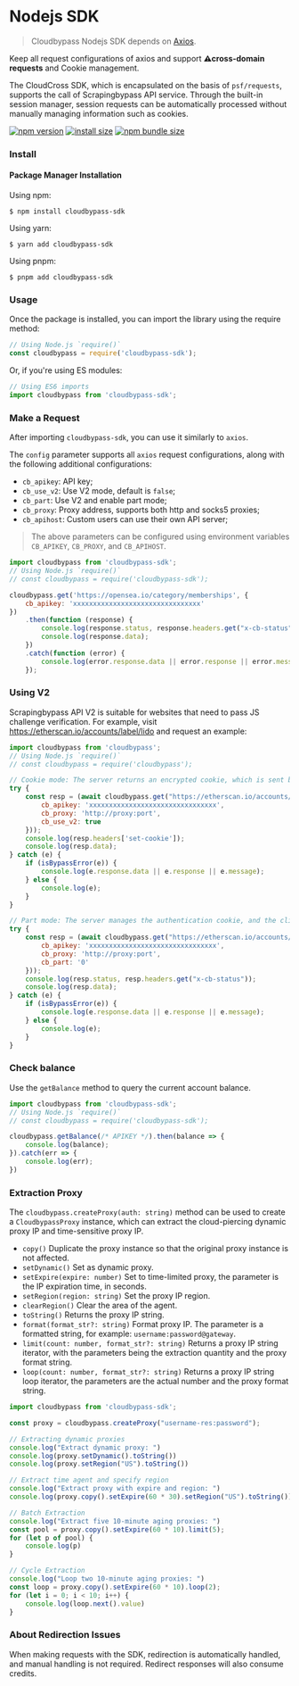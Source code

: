 # Nodejs SDK

> Cloudbypass Nodejs SDK depends on [Axios](https://axios-http.com/).

Keep all request configurations of axios and support **⚠cross-domain requests** and Cookie management.

The CloudCross SDK, which is encapsulated on the basis of `psf/requests`, supports the call of Scrapingbypass API service. Through the built-in session manager, session requests can be automatically processed without manually managing information such as cookies.

[![npm version](https://img.shields.io/npm/v/cloudbypass-sdk.svg?style=flat-square)](https://www.npmjs.org/package/cloudbypass-sdk ":no-zoom")
[![install size](https://img.shields.io/badge/dynamic/json?url=https://packagephobia.com/v2/api.json?p=cloudbypass-sdk&query=$.install.pretty&label=install%20size&style=flat-square)](https://packagephobia.now.sh/result?p=cloudbypass-sdk ":no-zoom")
[![npm bundle size](https://img.shields.io/bundlephobia/minzip/cloudbypass-sdk?style=flat-square)](https://bundlephobia.com/package/cloudbypass-sdk@latest ":no-zoom")

### Install

#### Package Manager Installation

Using npm:

```shell
$ npm install cloudbypass-sdk
```

Using yarn:

```shell
$ yarn add cloudbypass-sdk
```

Using pnpm:

```shell
$ pnpm add cloudbypass-sdk
```

### Usage

Once the package is installed, you can import the library using the require method:

```js
// Using Node.js `require()`
const cloudbypass = require('cloudbypass-sdk');
```

Or, if you're using ES modules:

```js
// Using ES6 imports
import cloudbypass from 'cloudbypass-sdk';
```

### Make a Request

After importing `cloudbypass-sdk`, you can use it similarly to `axios`.

The `config` parameter supports all `axios` request configurations, along with the following additional configurations:

- `cb_apikey`: API key;
- `cb_use_v2`: Use V2 mode, default is `false`;
- `cb_part`: Use V2 and enable part mode;
- `cb_proxy`: Proxy address, supports both http and socks5 proxies;
- `cb_apihost`: Custom users can use their own API server;

> The above parameters can be configured using environment variables `CB_APIKEY`, `CB_PROXY`, and `CB_APIHOST`.

```js
import cloudbypass from 'cloudbypass-sdk';
// Using Node.js `require()`
// const cloudbypass = require('cloudbypass-sdk'); 

cloudbypass.get('https://opensea.io/category/memberships', {
    cb_apikey: 'xxxxxxxxxxxxxxxxxxxxxxxxxxxxxxxx'
})
    .then(function (response) {
        console.log(response.status, response.headers.get("x-cb-status"));
        console.log(response.data);
    })
    .catch(function (error) {
        console.log(error.response.data || error.response || error.message);
    });
```

### Using V2

Scrapingbypass API V2 is suitable for websites that need to pass JS challenge verification. For example, visit https://etherscan.io/accounts/label/lido and request an example:

```js
import cloudbypass from 'cloudbypass';
// Using Node.js `require()`
// const cloudbypass = require('cloudbypass');

// Cookie mode: The server returns an encrypted cookie, which is sent by the client for authentication in the next request.
try {
    const resp = (await cloudbypass.get("https://etherscan.io/accounts/label/lido", {
        cb_apikey: 'xxxxxxxxxxxxxxxxxxxxxxxxxxxxxxxx',
        cb_proxy: 'http://proxy:port',
        cb_use_v2: true
    }));
    console.log(resp.headers['set-cookie']);
    console.log(resp.data);
} catch (e) {
    if (isBypassError(e)) {
        console.log(e.response.data || e.response || e.message);
    } else {
        console.log(e);
    }
}

// Part mode: The server manages the authentication cookie, and the client only needs to control the part parameter.
try {
    const resp = (await cloudbypass.get("https://etherscan.io/accounts/label/lido", {
        cb_apikey: 'xxxxxxxxxxxxxxxxxxxxxxxxxxxxxxxx',
        cb_proxy: 'http://proxy:port',
        cb_part: '0'
    }));
    console.log(resp.status, resp.headers.get("x-cb-status"));
    console.log(resp.data);
} catch (e) {
    if (isBypassError(e)) {
        console.log(e.response.data || e.response || e.message);
    } else {
        console.log(e);
    }
}
```

### Check balance

Use the `getBalance` method to query the current account balance.

```js
import cloudbypass from 'cloudbypass-sdk';
// Using Node.js `require()`
// const cloudbypass = require('cloudbypass-sdk');

cloudbypass.getBalance(/* APIKEY */).then(balance => {
    console.log(balance);
}).catch(err => {
    console.log(err);
})
```

### Extraction Proxy

The `cloudbypass.createProxy(auth: string)` method can be used to create a `CloudbypassProxy` instance, which can extract the cloud-piercing dynamic proxy IP and time-sensitive proxy IP.

+ `copy()` Duplicate the proxy instance so that the original proxy instance is not affected.
+ `setDynamic()` Set as dynamic proxy.
+ `setExpire(expire: number)` Set to time-limited proxy, the parameter is the IP expiration time, in seconds.
+ `setRegion(region: string)` Set the proxy IP region.
+ `clearRegion()` Clear the area of the agent.
+ `toString()` Returns the proxy IP string.
+ `format(format_str?: string)` Format proxy IP. The parameter is a formatted string, for example: `username:password@gateway`.
+ `limit(count: number, format_str?: string)` Returns a proxy IP string iterator, with the parameters being the extraction quantity and the proxy format string.
+ `loop(count: number, format_str?: string)` Returns a proxy IP string loop iterator, the parameters are the actual number and the proxy format string.

```js
import cloudbypass from 'cloudbypass-sdk';

const proxy = cloudbypass.createProxy("username-res:password");

// Extracting dynamic proxies
console.log("Extract dynamic proxy: ")
console.log(proxy.setDynamic().toString())
console.log(proxy.setRegion("US").toString())

// Extract time agent and specify region
console.log("Extract proxy with expire and region: ")
console.log(proxy.copy().setExpire(60 * 30).setRegion("US").toString())

// Batch Extraction
console.log("Extract five 10-minute aging proxies: ")
const pool = proxy.copy().setExpire(60 * 10).limit(5);
for (let p of pool) {
    console.log(p)
}

// Cycle Extraction
console.log("Loop two 10-minute aging proxies: ")
const loop = proxy.copy().setExpire(60 * 10).loop(2);
for (let i = 0; i < 10; i++) {
    console.log(loop.next().value)
}
```

### About Redirection Issues

When making requests with the SDK, redirection is automatically handled, and manual handling is not required. Redirect
responses will also consume credits.
